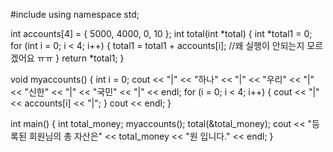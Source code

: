 #include <iostream>
using namespace std;

int accounts[4] = { 5000, 4000, 0, 10 };
int total(int *total)
{
	int *total1 = 0;
	for (int i = 0; i < 4; i++)
	{
		total1 = total1 + accounts[i]; //왜 실행이 안되는지 모르겠어요 ㅠㅠ
	}
	return *total1;
}

void myaccounts()
{
	int i = 0;
	cout << "|" << "하나" << "|" << "우리" << "|" << "신한" << "|" << "국민" << "|" << endl;
	for (i = 0; i < 4; i++)
	{
		cout << "|" << accounts[i] << "|";
	}
	cout << endl;
}

int main()
{
	int total_money;
	myaccounts();
	total(&total_money);
	cout << "등록된 회원님의 총 자산은" << total_money << "원 입니다." << endl;
}

